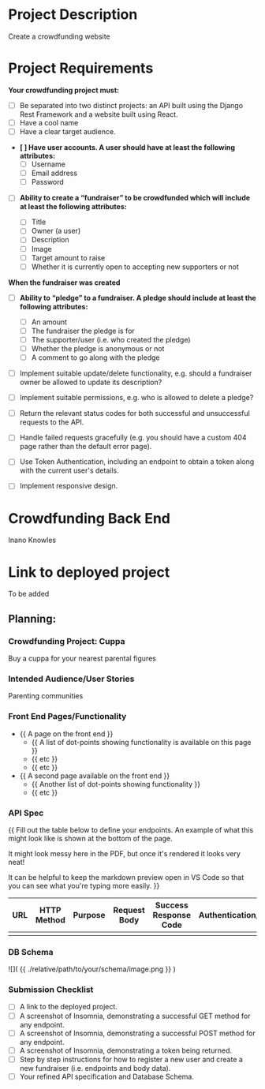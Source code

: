 
# Project Description
Create a crowdfunding website

# Project Requirements

**Your crowdfunding project must:**
- [ ] Be separated into two distinct projects: an API built using the Django Rest Framework and a website built using React.
- [ ]  Have a cool name
- [ ]  Have a clear target audience.

- **[ ]  Have user accounts. A user should have at least the following attributes:**
  - [ ] Username
  - [ ]  Email address
  - [ ] Password

- [ ] **Ability to create a “fundraiser” to be crowdfunded which will include at least the following attributes:**

   - [ ] Title
   - [ ] Owner (a user)
   - [ ] Description
   - [ ] Image
   - [ ] Target amount to raise
   - [ ] Whether it is currently open to accepting new supporters or not

**When the fundraiser was created**

- [ ] **Ability to “pledge” to a fundraiser. A pledge should include at least the following attributes:**
    - [ ] An amount
    - [ ] The fundraiser the pledge is for
    - [ ] The supporter/user (i.e. who created the pledge)
    - [ ] Whether the pledge is anonymous or not
    - [ ] A comment to go along with the pledge
- [ ] Implement suitable update/delete functionality, e.g. should a fundraiser owner be allowed to update its description?
- [ ] Implement suitable permissions, e.g. who is allowed to delete a pledge?
- [ ] Return the relevant status codes for both successful and unsuccessful requests to the API.
- [ ] Handle failed requests gracefully (e.g. you should have a custom 404 page rather than the default error page).
- [ ] Use Token Authentication, including an endpoint to obtain a token along with the current user's details.
- [ ] Implement responsive design.



# Crowdfunding Back End
Inano Knowles

# Link to deployed project
To be added

## Planning:
### Crowdfunding Project: Cuppa
Buy a cuppa for your nearest parental figures

### Intended Audience/User Stories
Parenting communities

### Front End Pages/Functionality
- {{ A page on the front end }}
    - {{ A list of dot-points showing functionality is available on this page }}
    - {{ etc }}
    - {{ etc }}
- {{ A second page available on the front end }}
    - {{ Another list of dot-points showing functionality }}
    - {{ etc }}

### API Spec
{{ Fill out the table below to define your endpoints. An example of what this might look like is shown at the bottom of the page. 

It might look messy here in the PDF, but once it's rendered it looks very neat! 

It can be helpful to keep the markdown preview open in VS Code so that you can see what you're typing more easily. }}

| URL | HTTP Method | Purpose | Request Body | Success Response Code | Authentication/Authorisation |
| --- | ----------- | ------- | ------------ | --------------------- | ---------------------------- |
|     |             |         |              |                       |                              |

### DB Schema
![]( {{ ./relative/path/to/your/schema/image.png }} )

### Submission Checklist
- [ ]  A link to the deployed project.
- [ ]  A screenshot of Insomnia, demonstrating a successful GET method for any endpoint.
- [ ]  A screenshot of Insomnia, demonstrating a successful POST method for any endpoint.
- [ ]  A screenshot of Insomnia, demonstrating a token being returned.
- [ ]  Step by step instructions for how to register a new user and create a new fundraiser (i.e. endpoints and body data).
- [ ]  Your refined API specification and Database Schema.